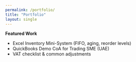 ```yaml
---
permalink: /portfolio/
title: "Portfolio"
layout: single
---
```

**Featured Work**
- Excel Inventory Mini-System (FIFO, aging, reorder levels)
- QuickBooks Demo CoA for Trading SME (UAE)
- VAT checklist & common adjustments
